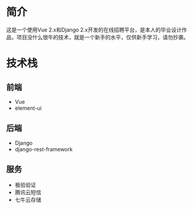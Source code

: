 # 简介

这是一个使用Vue 2.x和Django 2.x开发的在线招聘平台，是本人的毕业设计作品，项目没什么很牛的技术，就是一个新手的水平，仅供新手学习，请勿抄袭。

# 技术栈

## 前端

- Vue
- element-ui

## 后端

- Django
- django-rest-framework

## 服务

- 极验验证
- 腾讯云短信
- 七牛云存储
